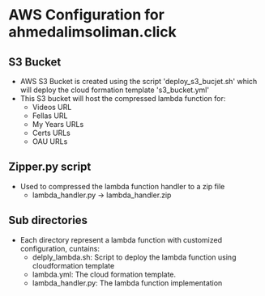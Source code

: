 # AWS Configuration for ahmedalimsoliman.click

## S3 Bucket

- AWS S3 Bucket is created using the script 'deploy_s3_bucjet.sh' which will deploy the cloud formation template 's3_bucket.yml'
- This S3 bucket will host the compressed lambda function for:
  - Videos URL
  - Fellas URL
  - My Years URLs
  - Certs URLs
  - OAU URLs

## Zipper.py script

- Used to compressed the lambda function handler to a zip file
  - lambda_handler.py -> lambda_handler.zip

## Sub directories

- Each directory represent a lambda function with customized configuration, cuntains:
  - delply_lambda.sh: Script to deploy the lambda function using cloudformation template
  - lambda.yml: The cloud formation template.
  - lambda_handler.py: The lambda function implementation
